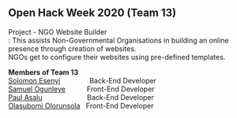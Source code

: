## Open Hack Week 2020   **(Team 13)**  

Project - NGO Website Builder  
: This assists Non-Governmental Organisations in building an online presence through creation of websites.  
NGOs get to configure their websites using pre-defined templates.

**Members of Team 13**  
[Solomon Esenyi](GitHub.com/LordGhostX) &nbsp; &nbsp; &nbsp; &nbsp; &nbsp; &nbsp; &nbsp; Back-End Developer  
[Samuel Ogunleye](GitHub.com/Sproff) &nbsp; &nbsp; &nbsp; &nbsp; &nbsp; Front-End Developer  
[Paul Asalu](GitHub.com/curiousPaul1) &nbsp; &nbsp; &nbsp; &nbsp; &nbsp; &nbsp; &nbsp; &nbsp; &nbsp; &nbsp; &nbsp; Back-End Developer  
[Olasubomi Olorunsola](GitHub.com/Jollof-guy) &nbsp; Front-End Developer  
